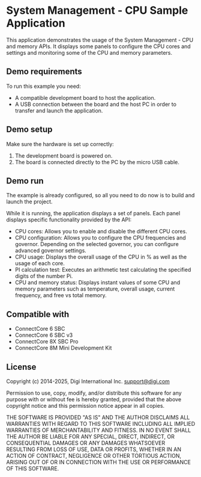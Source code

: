 System Management - CPU Sample Application
=========================================

This application demonstrates the usage of the System Management - CPU and
memory APIs. It displays some panels to configure the CPU cores and settings and
monitoring some of the CPU and memory parameters.

Demo requirements
-----------------

To run this example you need:

* A compatible development board to host the application.
* A USB connection between the board and the host PC in order to transfer and
  launch the application.

Demo setup
----------

Make sure the hardware is set up correctly:

1. The development board is powered on.
2. The board is connected directly to the PC by the micro USB cable.

Demo run
--------

The example is already configured, so all you need to do now is to build and
launch the project.

While it is running, the application displays a set of panels. Each panel
displays specific functionality provided by the API:

  * CPU cores: Allows you to enable and disable the different CPU cores.
  * CPU configuration: Allows you to configure the CPU frequencies and
                       governor. Depending on the selected governor, you can
                       configure advanced governor settings.
  * CPU usage: Displays the overall usage of the CPU in % as well as the
               usage of each core.
  * PI calculation test: Executes an arithmetic test calculating the
                         specified digits of the number Pi.
  * CPU and memory status: Displays instant values of some CPU and memory
                           parameters such as temperature, overall usage,
                           current frequency, and free vs total memory.

Compatible with
---------------

* ConnectCore 6 SBC
* ConnectCore 6 SBC v3
* ConnectCore 8X SBC Pro
* ConnectCore 8M Mini Development Kit

License
-------

Copyright (c) 2014-2025, Digi International Inc. <support@digi.com>

Permission to use, copy, modify, and/or distribute this software for any
purpose with or without fee is hereby granted, provided that the above
copyright notice and this permission notice appear in all copies.

THE SOFTWARE IS PROVIDED "AS IS" AND THE AUTHOR DISCLAIMS ALL WARRANTIES
WITH REGARD TO THIS SOFTWARE INCLUDING ALL IMPLIED WARRANTIES OF
MERCHANTABILITY AND FITNESS. IN NO EVENT SHALL THE AUTHOR BE LIABLE FOR
ANY SPECIAL, DIRECT, INDIRECT, OR CONSEQUENTIAL DAMAGES OR ANY DAMAGES
WHATSOEVER RESULTING FROM LOSS OF USE, DATA OR PROFITS, WHETHER IN AN
ACTION OF CONTRACT, NEGLIGENCE OR OTHER TORTIOUS ACTION, ARISING OUT OF
OR IN CONNECTION WITH THE USE OR PERFORMANCE OF THIS SOFTWARE.
